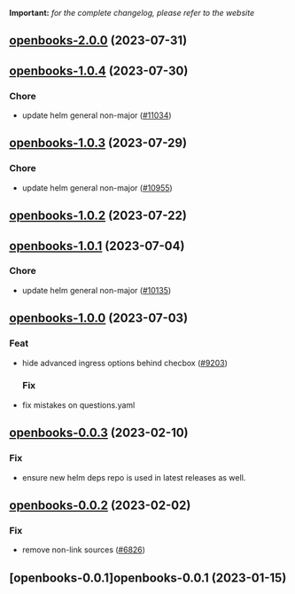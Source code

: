 **Important:**
*for the complete changelog, please refer to the website*









## [openbooks-2.0.0](https://github.com/truecharts/charts/compare/openbooks-1.0.4...openbooks-2.0.0) (2023-07-31)




## [openbooks-1.0.4](https://github.com/truecharts/charts/compare/openbooks-1.0.3...openbooks-1.0.4) (2023-07-30)

### Chore

- update helm general non-major ([#11034](https://github.com/truecharts/charts/issues/11034))
  
  


## [openbooks-1.0.3](https://github.com/truecharts/charts/compare/openbooks-1.0.2...openbooks-1.0.3) (2023-07-29)

### Chore

- update helm general non-major ([#10955](https://github.com/truecharts/charts/issues/10955))
  
  


## [openbooks-1.0.2](https://github.com/truecharts/charts/compare/openbooks-1.0.1...openbooks-1.0.2) (2023-07-22)




## [openbooks-1.0.1](https://github.com/truecharts/charts/compare/openbooks-1.0.0...openbooks-1.0.1) (2023-07-04)

### Chore

- update helm general non-major ([#10135](https://github.com/truecharts/charts/issues/10135))
  
  


## [openbooks-1.0.0](https://github.com/truecharts/charts/compare/openbooks-0.0.3...openbooks-1.0.0) (2023-07-03)

### Feat

- hide advanced ingress options behind checbox ([#9203](https://github.com/truecharts/charts/issues/9203))
  
  ### Fix

- fix mistakes on questions.yaml
  
  


## [openbooks-0.0.3](https://github.com/truecharts/charts/compare/openbooks-0.0.2...openbooks-0.0.3) (2023-02-10)

### Fix

- ensure new helm deps repo is used in latest releases as well.
  
  


## [openbooks-0.0.2](https://github.com/truecharts/charts/compare/openbooks-0.0.1...openbooks-0.0.2) (2023-02-02)

### Fix

- remove non-link sources ([#6826](https://github.com/truecharts/charts/issues/6826))
  
  


## [openbooks-0.0.1]openbooks-0.0.1 (2023-01-15)

